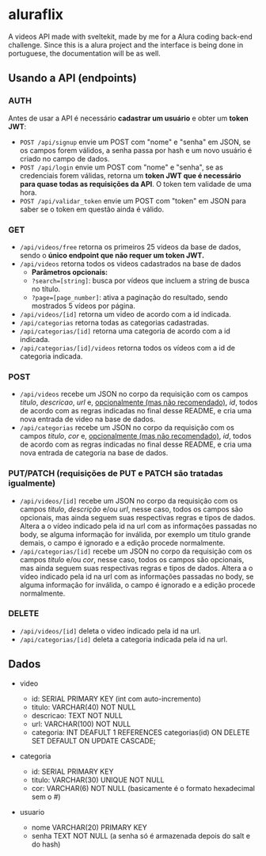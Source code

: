 # aluraflix

A videos API made with sveltekit, made by me for a Alura coding back-end challenge.
Since this is a alura project and the interface is being done in portuguese, the documentation will be as well.

## Usando a API (endpoints)

### **AUTH**

Antes de usar a API é necessário **cadastrar um usuário** e obter um **token JWT**:

- `POST /api/signup` envie um POST com "nome" e "senha" em JSON, se os campos forem válidos, a senha passa por hash e um novo usuário é criado no campo de dados.
- `POST /api/login` envie um POST com "nome" e "senha", se as credenciais forem válidas, retorna um **token JWT que é necessário para quase todas as requisições da API**. O token tem validade de uma hora.
- `POST /api/validar_token` envie um POST com "token" em JSON para saber se o token em questão ainda é válido.

### **GET**

- `/api/videos/free` retorna os primeiros 25 videos da base de dados, sendo o **único endpoint que não requer um token JWT.**
- `/api/videos` retorna todos os videos cadastrados na base de dados
  - **Parâmetros opcionais:**
  - `?search=[string]`: busca por vídeos que incluem a string de busca no título.
  - `?page=[page_number]`: ativa a paginação do resultado, sendo mostrados 5 vídeos por página.
- `/api/videos/[id]` retorna um video de acordo com a id indicada.
- `/api/categorias` retorna todas as categorias cadastradas.
- `/api/categorias/[id]` retorna uma categoria de acordo com a id indicada.
- `/api/categorias/[id]/videos` retorna todos os vídeos com a id de categoria indicada.

### **POST**

- `/api/videos` recebe um JSON no corpo da requisição com os campos *titulo*, *descricao*, *url* e, <ins>opcionalmente (mas não recomendado)</ins>, *id*, todos de acordo com as regras indicadas no final desse README, e cria uma nova entrada de video na base de dados.
- `/api/categorias` recebe um JSON no corpo da requisição com os campos *titulo*, *cor*  e, <ins>opcionalmente (mas não recomendado)</ins>, *id*, todos de acordo com as regras indicadas no final desse README, e cria uma nova entrada de categoria na base de dados.

### **PUT/PATCH** (requisições de PUT e PATCH são tratadas igualmente)

- `/api/videos/[id]` recebe um JSON no corpo da requisição com os campos *titulo*, *descrição*  e/ou *url*, nesse caso, todos os campos são opcionais, mas ainda seguem suas respectivas regras e tipos de dados. Altera a o vídeo indicado pela id na url com as informações passadas no body, se alguma informação for inválida, por exemplo um titulo grande demais, o campo é ignorado e a edição procede normalmente.
- `/api/categorias/[id]` recebe um JSON no corpo da requisição com os campos *titulo* e/ou *cor*, nesse caso, todos os campos são opcionais, mas ainda seguem suas respectivas regras e tipos de dados. Altera a o vídeo indicado pela id na url com as informações passadas no body, se alguma informação for inválida, o campo é ignorado e a edição procede normalmente.
  
### **DELETE**

- `/api/videos/[id]` deleta o video indicado pela id na url.
- `/api/categorias/[id]` deleta a categoria indicada pela id na url.
  
## Dados

- video
  - id: SERIAL PRIMARY KEY (int com auto-incremento)
  - titulo: VARCHAR(40) NOT NULL
  - descricao: TEXT NOT NULL
  - url: VARCHAR(100) NOT NULL
  - categoria: INT DEAFULT 1 REFERENCES categorias(id) ON DELETE SET DEFAULT ON UPDATE CASCADE;

- categoria
  - id: SERIAL PRIMARY KEY
  - titulo: VARCHAR(30) UNIQUE NOT NULL
  - cor: VARCHAR(6) NOT NULL (basicamente é o formato hexadecimal sem o #)

- usuario
  - nome VARCHAR(20) PRIMARY KEY
  - senha TEXT NOT NULL (a senha só é armazenada depois do salt e do hash)
